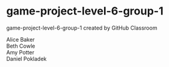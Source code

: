 # game-project-level-6-group-1
game-project-level-6-group-1 created by GitHub Classroom

Alice Baker  
Beth Cowle  
Amy Potter  
Daniel Pokladek  
